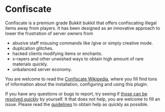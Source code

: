 # Confiscate
Confiscate is a premium grade Bukkit bukkit that offers confiscating illegal items away from players. It has been designed as an innovative approach to lower the frustration of server owners from

* abusive staff misusing commands like /give or simply creative mode.
* duplication glitches.
* hacked clients modifying items or enchants.
* x-rayers and other unwished ways to obtain high amount of rare materials quickly.
* unbalanced server economy.

You are welcome to read the [Confiscate Wikipedia](https://github.com/kangarko/Confiscate/wiki), where you fill find tons of information about the installation, configuring and using this plugin.

If you have any questions or bugs to report, try seeing if [those can be resolved quickly](https://github.com/kangarko/Confiscate/wiki/1.3-Common-Issues) by yourself. It that does not help, you are welcome to fill an issue. Please read the [guidelines](https://github.com/kangarko/Confiscate/wiki/1.4-Getting-Help-the-Right-Way) to obtain help as quickly as possible.

